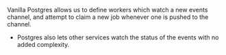 
Vanilla Postgres allows us to define workers which watch a new events channel, and attempt to claim a new job whenever one is pushed to the channel.
- Postgres also lets other services watch the status of the events with no added complexity.
